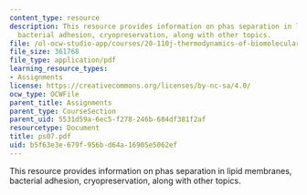 ```yaml
---
content_type: resource
description: This resource provides information on phas separation in lipid membranes,
  bacterial adhesion, cryopreservation, along with other topics.
file: /ol-ocw-studio-app/courses/20-110j-thermodynamics-of-biomolecular-systems-fall-2005/b5f63e3e679f956bd64a16905e5062ef_ps07.pdf
file_size: 361768
file_type: application/pdf
learning_resource_types:
- Assignments
license: https://creativecommons.org/licenses/by-nc-sa/4.0/
ocw_type: OCWFile
parent_title: Assignments
parent_type: CourseSection
parent_uid: 5531d59a-6ec5-f278-246b-684df381f2af
resourcetype: Document
title: ps07.pdf
uid: b5f63e3e-679f-956b-d64a-16905e5062ef
---
```

This resource provides information on phas separation in lipid membranes, bacterial adhesion, cryopreservation, along with other topics.